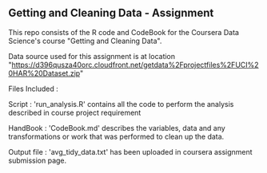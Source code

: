 ## Getting and Cleaning Data - Assignment

This repo consists of the R code and CodeBook for the Coursera Data Science's course "Getting and Cleaning Data".

Data source used for this assignment is at location "https://d396qusza40orc.cloudfront.net/getdata%2Fprojectfiles%2FUCI%20HAR%20Dataset.zip"

Files Included :

Script : 'run_analysis.R' contains all the code to perform the analysis described in course project requirement

HandBook : 'CodeBook.md' describes the variables, data and any transformations or work that was performed to clean up the data.

Output file : 'avg_tidy_data.txt' has been uploaded in coursera assignment submission page.
